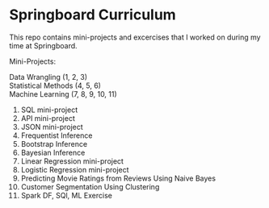 # Springboard Curriculum

This repo contains mini-projects and excercises that I worked on during my time at Springboard.

Mini-Projects:

Data Wrangling (1, 2, 3)  
Statistical Methods (4, 5, 6)  
Machine Learning (7, 8, 9, 10, 11)  

1. SQL mini-project
2. API mini-project
3. JSON mini-project
4. Frequentist Inference
5. Bootstrap Inference
6. Bayesian Inference
7. Linear Regression mini-project
8. Logistic Regression mini-project
9. Predicting Movie Ratings from Reviews Using Naive Bayes
10. Customer Segmentation Using Clustering
11. Spark DF, SQl, ML Exercise
